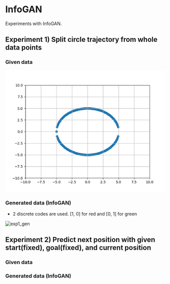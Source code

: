 # InfoGAN

Experiments with InfoGAN.


## Experiment 1) Split circle trajectory from whole data points

### Given data

![exp1](/assets/exp1/original.png)

### Generated data (InfoGAN)

* 2 discrete codes are used. [1, 0] for red and [0, 1] for green

![exp1_gen](/assets/exp1/infogan.gif)


## Experiment 2) Predict next position with given start(fixed), goal(fixed), and current position

### Given data




### Generated data (InfoGAN)


